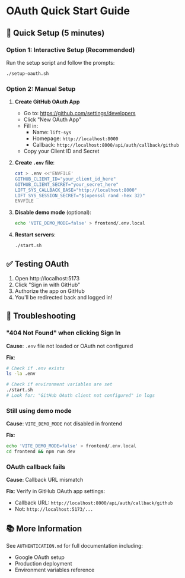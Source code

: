 # OAuth Quick Start Guide

## 🚀 Quick Setup (5 minutes)

### Option 1: Interactive Setup (Recommended)

Run the setup script and follow the prompts:

```bash
./setup-oauth.sh
```

### Option 2: Manual Setup

1. **Create GitHub OAuth App**
   - Go to: https://github.com/settings/developers
   - Click "New OAuth App"
   - Fill in:
     - Name: `lift-sys`
     - Homepage: `http://localhost:8000`
     - Callback: `http://localhost:8000/api/auth/callback/github`
   - Copy your Client ID and Secret

2. **Create `.env` file**:
   ```bash
   cat > .env <<'ENVFILE'
   GITHUB_CLIENT_ID="your_client_id_here"
   GITHUB_CLIENT_SECRET="your_secret_here"
   LIFT_SYS_CALLBACK_BASE="http://localhost:8000"
   LIFT_SYS_SESSION_SECRET="$(openssl rand -hex 32)"
   ENVFILE
   ```

3. **Disable demo mode** (optional):
   ```bash
   echo 'VITE_DEMO_MODE=false' > frontend/.env.local
   ```

4. **Restart servers**:
   ```bash
   ./start.sh
   ```

## ✅ Testing OAuth

1. Open http://localhost:5173
2. Click "Sign in with GitHub"
3. Authorize the app on GitHub
4. You'll be redirected back and logged in!

## 🔧 Troubleshooting

### "404 Not Found" when clicking Sign In

**Cause**: `.env` file not loaded or OAuth not configured

**Fix**:
```bash
# Check if .env exists
ls -la .env

# Check if environment variables are set
./start.sh
# Look for: "GitHub OAuth client not configured" in logs
```

### Still using demo mode

**Cause**: `VITE_DEMO_MODE` not disabled in frontend

**Fix**:
```bash
echo 'VITE_DEMO_MODE=false' > frontend/.env.local
cd frontend && npm run dev
```

### OAuth callback fails

**Cause**: Callback URL mismatch

**Fix**: Verify in GitHub OAuth app settings:
- Callback URL: `http://localhost:8000/api/auth/callback/github`
- Not: `http://localhost:5173/...`

## 📚 More Information

See `AUTHENTICATION.md` for full documentation including:
- Google OAuth setup
- Production deployment
- Environment variables reference

